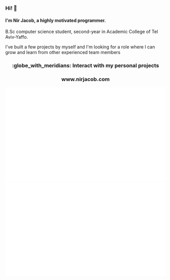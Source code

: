 ### Hi! 👋
#### I'm Nir Jacob, a highly motivated programmer.
B.Sc computer science student, second-year in Academic College of Tel Aviv-Yaffo. 

I've built a few projects by myself and I'm looking for a role where I can grow and learn from other experienced team members
<h3 align="center"> :globe_with_meridians: Interact with my personal projects</h3>
<h3 align="center"> www.nirjacob.com</h3>
<p align="center">
  <img src="https://github.com/nirjacob/nirjacob/blob/main/overview.svg">
  <img src="https://github.com/nirjacob/nirjacob/blob/main/languages.svg">
</p>
